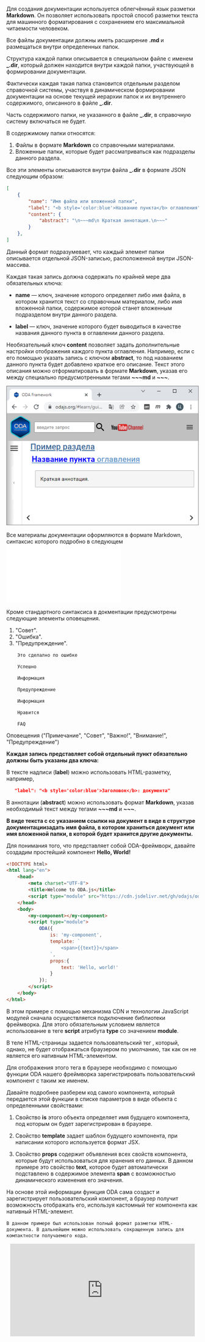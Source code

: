 Для создания документации используется облегчённый язык разметки **Markdown**. Он позволяет использовать простой способ разметки текста для машинного форматирования с сохранением его максимальной читаемости человеком.

Все файлы документации должны иметь расширение **.md** и размещаться внутри определенных папок.

Структура каждой папки описывается в специальном файле с именем **_.dir**, который должен находится внутри каждой папки, участвующей в формировании документации.

Фактически каждая такая папка становится отдельным разделом справочной системы, участвуя в динамическом формировании документации на основе текущей иерархии папок и их внутреннего содержимого, описанного в файле **_.dir**.

Часть содержимого папки, не указанного в файле **_.dir**, в справочную систему включаться не будет.

В содержимому папки относятся:

1. Файлы в формате **Markdown** со справочными материалами.
1. Вложенные папки, которые будет рассматриваться как подразделы данного раздела.

Все эти элементы описываются внутри файла **_.dir** в формате JSON следующим образом:

```json
[
    {
        "name": "Имя файла или вложенной папки",
        "label": "<b style='color:blue'>Название пункта</b> оглавления",
        "content": {
            "abstract": "\n~~~md\n Краткая аннотация.\n~~~"
        }
    },
]
```

Данный формат подразумевает, что каждый элемент папки описывается отдельной JSON-записью, расположенной внутри JSON-массива.

Каждая такая запись должна содержать по крайней мере два обязательных ключа:

* **name** — ключ, значение которого определяет либо имя файла, в котором хранится текст со справочным материалом, либо имя вложенной папки, содержимое которой станет вложенным подразделом внутри данного раздела.

* **label** — ключ, значение которого будет выводиться в качестве названия данного пункта в оглавлении данного раздела.

Необязательный ключ **content** позволяет задать дополнительные настройки отображения каждого пункта оглавления. Например, если с его помощью указать запись с ключом **abstract**, то под названием данного пункта будет добавлено краткое его описание. Текст этого описания можно отформатировать в формате **Markdown**, указав его между специально предусмотренными тегами **~~~md** и **~~~**.

![Фильтрация сообщений](learn/images/help_example.jpg "Пример оглавления раздела")

Все материалы документации оформляются в формате Markdown, синтаксис которого подробно в следующем ![ руководстве](learn/guide/doc-principles/markdown-doc.md "руководстве")

Кроме стандартного синтаксиса в докментации предусмотрены следующие элементы оповещения.

1. "Совет".
1. "Ошибка".
1. "Предупреждение".

```error
    Это сделално по ошибке
```

```success
    Успешно
```

```info
    Информация
```

```warning
    Предупреждение
```

```help
    Информация
```

```like
    Нравится
```

```faq
    FAQ
```


Оповещения ("Примечание", "Совет", "Важно!", "Внимание!", "Предупреждение")

**Каждая запись представляет собой отдельный пункт обязательно должны быть указаны два ключа:**

В тексте надписи (**label**) можно использовать HTML-разметку, например,

```json
   "label": "<b style='color:blue'>Заголовок</b>: документа"
```

В аннотации (**abstract**) можно использовать формат **Markdown**, указав необходимый текст между тегами **~~~md** и **~~~**.

**В виде текста с сс указанием ссылки на документ в виде  в структуре документациизадать имя файла, в котором храниться документ или имя вложенной папки, в которой будет хранится другие документы.**

Для понимания того, что представляет собой ODA-фреймворк, давайте создадим простейший компонент **Hello, World!**

```html run_line_edit
<!DOCTYPE html>
<html lang="en">
    <head>
        <meta charset="UTF-8">
        <title>Welcome to ODA.js</title>
        <script type="module" src="https://cdn.jsdelivr.net/gh/odajs/oda/oda.js"></script>
    </head>
    <body>
        <my-component></my-component>
        <script type="module">
            ODA({
                is: 'my-component',
                template: `
                    <span>{{text}}</span>
                `,
                props:{
                    text: 'Hello, world!'
                }
            });
        </script>
    </body>
</html>
```

В этом примере с помощью механизма CDN и технологии JavaScript модулей сначала осуществляется подключение библиотеки фреймворка. Для этого обязательным условием является использование в теге **script** атрибута **type** со значением **module**.

В теле HTML-страницы задается пользовательский тег <my-component>, который, однако, не будет отображаться браузером по умолчанию, так как он не является его нативным HTML-элементом.

Для отображения этого тега в браузере необходимо с помощью функции ODA нашего фреймворка зарегистрировать пользовательский компонент с таким же именем.

Давайте подробнее разберем код самого компонента, который передается этой функции в списке параметров в виде объекта с определенными свойствами:

1. Свойство **is** этого объекта определяет имя будущего компонента, под которым он будет зарегистрирован в браузере.

1. Свойство **template** задает шаблон будущего компонента, при написании которого используется формат JSX.

1. Свойство **props** содержит объявления всех свойств компонента, которые будут использоваться для хранения его данных. В данном примере это свойство **text**, которое будет автоматически подставлено в содержимое элемента **span** с возможностью динамического изменения его значения.

На основе этой информации функция ODA сама создаст и зарегистрирует пользовательский компонент, а браузер получит возможность отображать его, используя кастомный тег компонента как нативный HTML-элемент.

```info_md
В данном примере был использован полный формат разметки HTML-документа. В дальнейшем можно использовать сокращенную запись для компактности получаемого кода.
```

<div style="position:relative;padding-bottom:48%; margin:10px">
    <iframe src="https://www.youtube.com/embed/GpyzBM5bKQ8?start=0" frameborder="0" allow="accelerometer; autoplay; encrypted-media; gyroscope; picture-in-picture" allowfullscreen
    style="position:absolute;width:100%;height:100%;"></iframe>
</div>
